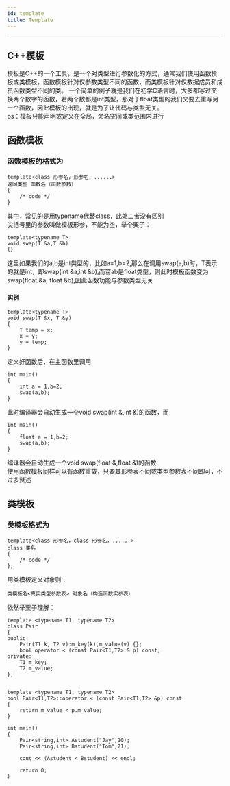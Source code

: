 ```yaml
---
id: template
title: Template
---
```

---

## C++模板

模板是C++的一个工具，是一个对类型进行参数化的方式，通常我们使用函数模板或类模板，函数模板针对仅参数类型不同的函数，而类模板针对仅数据成员和成员函数类型不同的类。
一个简单的例子就是我们在初学C语言时，大多都写过交换两个数字的函数，若两个数都是int类型，那对于float类型的我们又要去重写另一个函数，因此模板的出现，就是为了让代码与类型无关。  
ps：模板只能声明或定义在全局，命名空间或类范围内进行

## 函数模板

### 函数模板的格式为
```
template<class 形参名，形参名，......>
返回类型 函数名（函数参数）
{
    /* code */     
}
```

其中，常见的是用typename代替class，此处二者没有区别  
尖括号里的参数叫做模板形参，不能为空，举个栗子：

```
template<typename T>
void swap(T &a,T &b)
{}
```
这里如果我们的a,b是int类型的，比如a=1,b=2,那么在调用swap(a,b)时，T表示的就是int，即swap(int &a,int &b),而若ab是float类型，则此时模板函数变为swap(float &a, float &b),因此函数功能与参数类型无关

#### 实例
```
template<typename T>
void swap(T &x, T &y)
{
    T temp = x;
    x = y;
    y = temp;
}
```
定义好函数后，在主函数里调用
```
int main()
{
    int a = 1,b=2;
    swap(a,b);
}
```
此时编译器会自动生成一个void swap(int &,int &)的函数，而
```
int main()
{
    float a = 1,b=2;
    swap(a,b);
}
```
编译器会自动生成一个void swap(float &,float &)的函数  
使用函数模板同样可以有函数重载，只要其形参表不同或类型参数表不同即可，不过多赘述


## 类模板
### 类模板格式为
```
template<class 形参名，class 形参名，......>
class 类名
{
    /* code */
};
```

用类模板定义对象则：
```
类模板名<真实类型参数表> 对象名（构造函数实参表）
```

依然举栗子理解：
```
template <typename T1, typename T2>
class Pair
{
public:
    Pair(T1 k, T2 v):m_key(k),m_value(v) {};
    bool operator < (const Pair<T1,T2> & p) const;
private:
    T1 m_key;
    T2 m_value;
};


template <typename T1, typename T2>
bool Pair<T1,T2>::operator < (const Pair<T1,T2> &p) const
{
    return m_value < p.m_value;
}

int main()
{
    Pair<string,int> Astudent("Jay",20); 
    Pair<string,int> Bstudent("Tom",21);

    cout << (Astudent < Bstudent) << endl;

    return 0;
}
```


